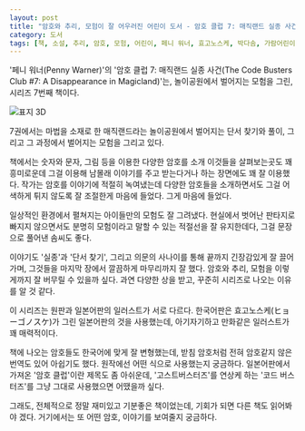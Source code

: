 ```yaml
---
layout: post
title: "암호와 추리, 모험이 잘 어우러진 어린이 도서 - 암호 클럽 7: 매직랜드 실종 사건"
category: 도서
tags: [책, 소설, 추리, 암호, 모험, 어린이, 페니 워너, 효고노스케, 박다솜, 가람어린이, 서평]
---
```


'페니 워너(Penny Warner)'의
'암호 클럽 7: 매직랜드 실종 사건(The Code Busters Club #7: A Disappearance in Magicland)'는,
놀이공원에서 벌어지는 모험을 그린, 시리즈 7번째 책이다.

![표지 3D](https://lh3.googleusercontent.com/oxnwJj1Z-V3GoN8RdB07MCh81gzOZrYgljB81JbC1WjGYsFxdEK8Z2TFIIsGq0ozRs-q7BFcDmrXhA=s480)

7권에서는 마법을 소재로 한 매직랜드라는 놀이공원에서 벌어지는
단서 찾기와 풀이, 그리고 그 과정에서 벌어지는 모험을 그리고 있다.

책에서는 숫자와 문자, 그림 등을 이용한
다양한 암호를 소개
이것들을 살펴보는곳도 꽤 흥미로운데
그걸 이용해 남몰래 이야기를 주고 받는다거나 하는 장면에도 꽤 잘 이용했다.
작가는 암호를 이야기에 적절히 녹여냈는데
다양한 암호들을 소개하면서도
그걸 어색하게 튀지 않도록 잘 조절한게 마음에 들었다.
그게 마음에 들었다.

일상적인 환경에서 펼쳐지는 아이들만의 모험도 잘 그려냈다.
현실에서 벗어난 판타지로 빠지지 않으면서도
분명히 모험이라고 말할 수 있는 적절선을 잘 유지한데다,
그걸 문장으로 풀어낸 솜씨도 좋다.

이야기도 '실종'과 '단서 찾기', 그리고 의문의 사나이를 통해
끝까지 긴장감있게 잘 끌어가며,
그것들을 마지막 장에서 깔끔하게 마무리까지 잘 했다.
암호와 추리, 모험을 이렇게까지 잘 버무릴 수 있을까 싶다.
과연 다양한 상을 받고, 꾸준히 시리즈로 나오는 이유를 알 것 같다.

이 시리즈는 원판과 일본어판의 일러스트가 서로 다르다.
한국어판은 효고노스케(ヒョーゴノスケ)가 그린 일본어판의 것을 사용했는데,
아기자기하고 만화같은 일러스트가 꽤 매력적이다.

책에 나오는 암호들도 한국어에 맞게 잘 변형했는데,
받침 암호처럼 전혀 암호같지 않은 번역도 있어 아쉽기도 했다.
원작에선 어떤 식으로 사용했는지 궁금하다.
일본어판에서 가져온 '암호 클럽'이란 제목도 좀 아쉬운데,
'고스트버스터즈'를 연상케 하는 '코드 버스터즈'를 그냥 그대로 사용했으면 어땠을까 싶다.

그래도, 전체적으로 정말 재미있고 기분좋은 책이었는데,
기회가 되면 다른 책도 읽어봐야 겠다.
거기에서는 또 어떤 암호, 이야기를 보여줄지 궁금하다.
